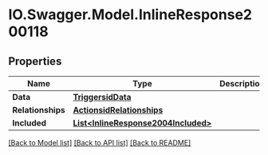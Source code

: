 # IO.Swagger.Model.InlineResponse200118
## Properties

Name | Type | Description | Notes
------------ | ------------- | ------------- | -------------
**Data** | [**TriggersidData**](TriggersidData.md) |  | [optional] 
**Relationships** | [**ActionsidRelationships**](ActionsidRelationships.md) |  | [optional] 
**Included** | [**List&lt;InlineResponse2004Included&gt;**](InlineResponse2004Included.md) |  | [optional] 

[[Back to Model list]](../README.md#documentation-for-models) [[Back to API list]](../README.md#documentation-for-api-endpoints) [[Back to README]](../README.md)

